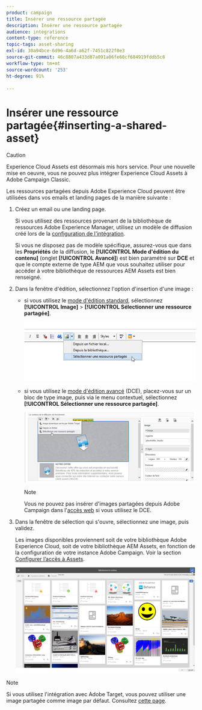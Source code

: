 ```yaml
---
product: campaign
title: Insérer une ressource partagée
description: Insérer une ressource partagée
audience: integrations
content-type: reference
topic-tags: asset-sharing
exl-id: 30a94bce-6d96-4a6d-a62f-7451c822f0e3
source-git-commit: 46c8807a433d87a091a06fe60cf684919fddb5c6
workflow-type: tm+mt
source-wordcount: '253'
ht-degree: 91%

---
```


# Insérer une ressource partagée{#inserting-a-shared-asset}

>[!CAUTION]
>
> Experience Cloud Assets est désormais mis hors service. Pour une nouvelle mise en oeuvre, vous ne pouvez plus intégrer Experience Cloud Assets à Adobe Campaign Classic.

Les ressources partagées depuis Adobe Experience Cloud peuvent être utilisées dans vos emails et landing pages de la manière suivante :

1. Créez un email ou une landing page.

   Si vous utilisez des ressources provenant de la bibliothèque de ressources Adobe Experience Manager, utilisez un modèle de diffusion créé lors de la [configuration de l&#39;intégration](../../integrations/using/configuring-access-to-assets.md#integrating-with-aem-assets).

   Si vous ne disposez pas de modèle spécifique, assurez-vous que dans les **Propriétés** de la diffusion, le **[!UICONTROL Mode d&#39;édition du contenu]** (onglet **[!UICONTROL Avancé]**) est bien paramétré sur **DCE** et que le compte externe de type AEM que vous souhaitez utiliser pour accéder à votre bibliothèque de ressources AEM Assets est bien renseigné.

1. Dans la fenêtre d&#39;édition, sélectionnez l&#39;option d&#39;insertion d&#39;une image :

   * si vous utilisez le [mode d&#39;édition standard](../../delivery/using/defining-the-email-content.md#adding-images), sélectionnez **[!UICONTROL Image]** > **[!UICONTROL Sélectionner une ressource partagée]**.

      ![](assets/dam_insert_image_standard.png)

   * si vous utilisez le [mode d&#39;édition avancé](../../web/using/about-campaign-html-editor.md) (DCE), placez-vous sur un bloc de type image, puis via le menu contextuel, sélectionnez **[!UICONTROL Sélectionner une ressource partagée]**.

      ![](assets/dam_insert_image_dce.png)

      >[!NOTE]
      >
      >Vous ne pouvez pas insérer d&#39;images partagées depuis Adobe Campaign dans l&#39;[accès web](../../platform/using/adobe-campaign-workspace.md#console-and-web-access) si vous utilisez le DCE.

1. Dans la fenêtre de sélection qui s&#39;ouvre, sélectionnez une image, puis validez.

   Les images disponibles proviennent soit de votre bibliothèque Adobe Experience Cloud, soit de votre bibliothèque AEM Assets, en fonction de la configuration de votre instance Adobe Campaign. Voir la section [Configurer l’accès à Assets](../../integrations/using/configuring-access-to-assets.md).

   ![](assets/dam_shared_image_selection.png)

>[!NOTE]
>
>Si vous utilisez l&#39;intégration avec Adobe Target, vous pouvez utiliser une image partagée comme image par défaut. Consultez [cette page](../../integrations/using/integrating-with-adobe-target.md).
